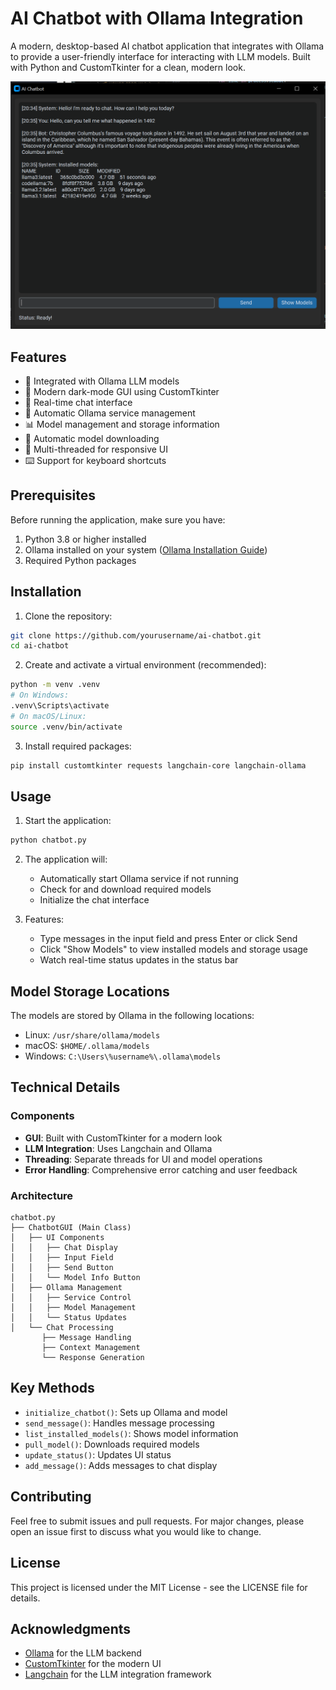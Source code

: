 # AI Chatbot with Ollama Integration

A modern, desktop-based AI chatbot application that integrates with Ollama to provide a user-friendly interface for interacting with LLM models. Built with Python and CustomTkinter for a clean, modern look.

![Chatbot Interface Placeholder](imgs/img.png)

## Features

- 🤖 Integrated with Ollama LLM models
- 🎨 Modern dark-mode GUI using CustomTkinter
- 💬 Real-time chat interface
- 🔄 Automatic Ollama service management
- 📊 Model management and storage information
- 💾 Automatic model downloading
- 🧵 Multi-threaded for responsive UI
- ⌨️ Support for keyboard shortcuts

## Prerequisites

Before running the application, make sure you have:

1. Python 3.8 or higher installed
2. Ollama installed on your system ([Ollama Installation Guide](https://ollama.ai/download))
3. Required Python packages

## Installation

1. Clone the repository:
```bash
git clone https://github.com/yourusername/ai-chatbot.git
cd ai-chatbot
```

2. Create and activate a virtual environment (recommended):
```bash
python -m venv .venv
# On Windows:
.venv\Scripts\activate
# On macOS/Linux:
source .venv/bin/activate
```

3. Install required packages:
```bash
pip install customtkinter requests langchain-core langchain-ollama
```

## Usage

1. Start the application:
```bash
python chatbot.py
```

2. The application will:
   - Automatically start Ollama service if not running
   - Check for and download required models
   - Initialize the chat interface

3. Features:
   - Type messages in the input field and press Enter or click Send
   - Click "Show Models" to view installed models and storage usage
   - Watch real-time status updates in the status bar

## Model Storage Locations

The models are stored by Ollama in the following locations:

- Linux: `/usr/share/ollama/models`
- macOS: `$HOME/.ollama/models`
- Windows: `C:\Users\%username%\.ollama\models`

## Technical Details

### Components

- **GUI**: Built with CustomTkinter for a modern look
- **LLM Integration**: Uses Langchain and Ollama
- **Threading**: Separate threads for UI and model operations
- **Error Handling**: Comprehensive error catching and user feedback

### Architecture

```
chatbot.py
├── ChatbotGUI (Main Class)
│   ├── UI Components
│   │   ├── Chat Display
│   │   ├── Input Field
│   │   ├── Send Button
│   │   └── Model Info Button
│   ├── Ollama Management
│   │   ├── Service Control
│   │   ├── Model Management
│   │   └── Status Updates
│   └── Chat Processing
       ├── Message Handling
       ├── Context Management
       └── Response Generation
```

## Key Methods

- `initialize_chatbot()`: Sets up Ollama and model
- `send_message()`: Handles message processing
- `list_installed_models()`: Shows model information
- `pull_model()`: Downloads required models
- `update_status()`: Updates UI status
- `add_message()`: Adds messages to chat display

## Contributing

Feel free to submit issues and pull requests. For major changes, please open an issue first to discuss what you would like to change.

## License

This project is licensed under the MIT License - see the LICENSE file for details.

## Acknowledgments

- [Ollama](https://ollama.ai/) for the LLM backend
- [CustomTkinter](https://github.com/TomSchimansky/CustomTkinter) for the modern UI
- [Langchain](https://www.langchain.com/) for the LLM integration framework